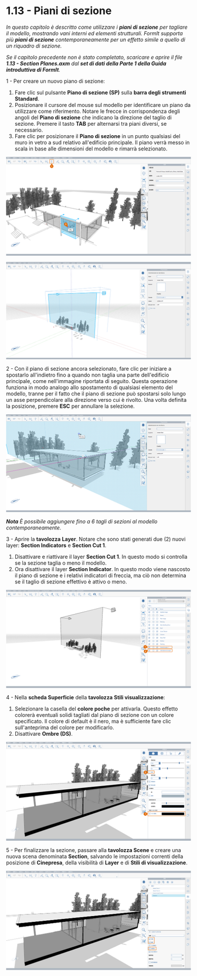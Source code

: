 # 1.13 - Piani di sezione

_In questo capitolo è descritto come utilizzare i_ _**piani di sezione**_ _per tagliare il modello, mostrando vani interni ed elementi strutturali. FormIt supporta più_ _**piani di sezione**_ _contemporaneamente per un effetto simile a quello di un riquadro di sezione._

_Se il capitolo precedente non è stato completato, scaricare e aprire il file_ _**1.13 - Section Planes.axm**_ _dal_ _**set di dati della Parte 1 della Guida introduttiva di FormIt**._

1 - Per creare un nuovo piano di sezione:

1. Fare clic sul pulsante **Piano di sezione (SP)** sulla **barra degli strumenti Standard**.
2. Posizionare il cursore del mouse sul modello per identificare un piano da utilizzare come riferimento. Notare le frecce in corrispondenza degli angoli del **Piano di sezione** che indicano la direzione del taglio di sezione. Premere il tasto **TAB** per alternarsi tra piani diversi, se necessario.
3. Fare clic per posizionare il **Piano di sezione** in un punto qualsiasi del muro in vetro a sud relativo all'edificio principale. Il piano verrà messo in scala in base alle dimensioni del modello e rimarrà selezionato.

![Anteprima del piano di sezione quando si posiziona il cursore del mouse sul muro in vetro.](<../../.gitbook/assets/0 (6).png>)

![Piano di sezione in scala dopo il posizionamento.](<../../.gitbook/assets/1 (19) (1).png>)

2 - Con il piano di sezione ancora selezionato, fare clic per iniziare a spostarlo all'indietro fino a quando non taglia una parte dell'edificio principale, come nell'immagine riportata di seguito. Questa operazione funziona in modo analogo allo spostamento di qualsiasi elemento del modello, tranne per il fatto che il piano di sezione può spostarsi solo lungo un asse perpendicolare alla direzione verso cui è rivolto. Una volta definita la posizione, premere **ESC** per annullare la selezione.

![](<../../.gitbook/assets/2 (11) (1).png>)

_**Nota**_ _È possibile aggiungere fino a 6 tagli di sezioni al modello contemporaneamente._

3 - Aprire la **tavolozza** **Layer**. Notare che sono stati generati due (2) nuovi layer: **Section Indicators** e **Section Cut 1**.

1. Disattivare e riattivare il layer **Section Cut 1**. In questo modo si controlla se la sezione taglia o meno il modello.
2. Ora disattivare il layer **Section Indicator**. In questo modo viene nascosto il piano di sezione e i relativi indicatori di freccia, ma ciò non determina se il taglio di sezione effettivo è attivo o meno.

![](<../../.gitbook/assets/3 (6) (1).png>)

4 - Nella **scheda Superficie** della **tavolozza** **Stili visualizzazione**:

1. Selezionare la casella del **colore poche** per attivarla. Questo effetto colorerà eventuali solidi tagliati dal piano di sezione con un colore specificato. Il colore di default è il nero, ma è sufficiente fare clic sull'anteprima del colore per modificarlo.
2. Disattivare **Ombre (DS)**.

![](../../.gitbook/assets/poche.png)

5 - Per finalizzare la sezione, passare alla **tavolozza Scene** e creare una nuova scena denominata **Section**, salvando le impostazioni correnti della posizione di **Cinepresa**, della visibilità di **Layer** e di **Stili di visualizzazione**.

![](<../../.gitbook/assets/5 (7).png>)
